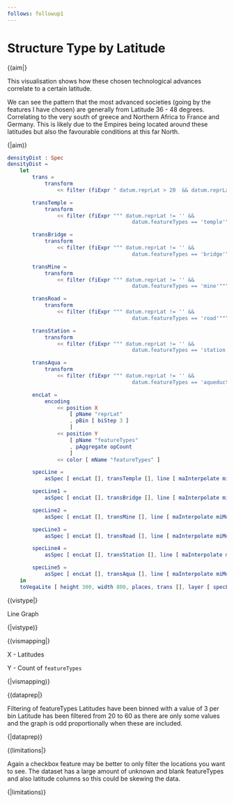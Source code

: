 ```yaml
---
follows: followup1
---
```


# Structure Type by Latitude

{(aim|}

This visualisation shows how these chosen technological advances correlate to a certain latitude.

We can see the pattern that the most advanced societies (going by the features I have chosen) are generally from Latitude 36 - 48 degrees. Correlating to the very south of greece and Northern Africa to France and Germany. This is likely due to the Empires being located around these latitudes but also the favourable conditions at this far North.

{|aim)}

```elm {v}
densityDist : Spec
densityDist =
    let
        trans =
            transform
                << filter (fiExpr " datum.reprLat > 20  && datum.reprLat < 61")

        transTemple =
            transform
                << filter (fiExpr """ datum.reprLat != '' &&
                                        datum.featureTypes == 'temple'""")

        transBridge =
            transform
                << filter (fiExpr """ datum.reprLat != '' &&
                                        datum.featureTypes == 'bridge'""")

        transMine =
            transform
                << filter (fiExpr """ datum.reprLat != '' &&
                                        datum.featureTypes == 'mine'""")

        transRoad =
            transform
                << filter (fiExpr """ datum.reprLat != '' &&
                                        datum.featureTypes == 'road'""")

        transStation =
            transform
                << filter (fiExpr """ datum.reprLat != '' &&
                                        datum.featureTypes == 'station'""")

        transAqua =
            transform
                << filter (fiExpr """ datum.reprLat != '' &&
                                        datum.featureTypes == 'aqueduct'""")

        encLat =
            encoding
                << position X
                    [ pName "reprLat"
                    , pBin [ biStep 3 ]
                    ]
                << position Y
                    [ pName "featureTypes"
                    , pAggregate opCount
                    ]
                << color [ mName "featureTypes" ]

        specLine =
            asSpec [ encLat [], transTemple [], line [ maInterpolate miMonotone, maPoint (pmMarker []) ] ]

        specLine1 =
            asSpec [ encLat [], transBridge [], line [ maInterpolate miMonotone, maPoint (pmMarker []) ] ]

        specLine2 =
            asSpec [ encLat [], transMine [], line [ maInterpolate miMonotone, maPoint (pmMarker []) ] ]

        specLine3 =
            asSpec [ encLat [], transRoad [], line [ maInterpolate miMonotone, maPoint (pmMarker []) ] ]

        specLine4 =
            asSpec [ encLat [], transStation [], line [ maInterpolate miMonotone, maPoint (pmMarker []) ] ]

        specLine5 =
            asSpec [ encLat [], transAqua [], line [ maInterpolate miMonotone, maPoint (pmMarker []) ] ]
    in
    toVegaLite [ height 300, width 800, places, trans [], layer [ specLine, specLine1, specLine2, specLine3, specLine4, specLine5 ] ]
```

{(vistype|}

Line Graph

{|vistype)}

{(vismapping|}

X - Latitudes

Y - Count of `featureTypes`

{|vismapping)}

{(dataprep|}

Filtering of featureTypes
Latitudes have been binned with a value of 3 per bin
Latitude has been filtered from 20 to 60 as there are only some values and the graph is odd proportionally when these are included.

{|dataprep)}

{(limitations|}

Again a checkbox feature may be better to only filter the locations you want to see.
The dataset has a large amount of unknown and blank featureTypes and also latitude columns so this could be skewing the data.

{|limitations)}
